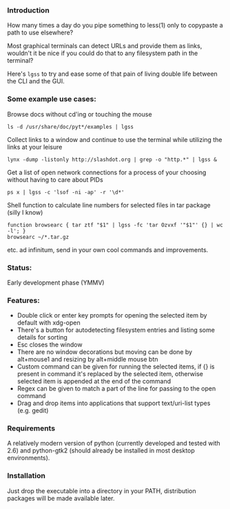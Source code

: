 
### Introduction

How many times a day do you pipe something to less(1) only to copypaste a path to use elsewhere?

Most graphical terminals can detect URLs and provide them as links, wouldn't it be nice if you could do that to any filesystem path in the terminal?

Here's `lgss` to try and ease some of that pain of living double life between the CLI and the GUI.

### Some example use cases:

Browse docs without cd'ing or touching the mouse

    ls -d /usr/share/doc/pyt*/examples | lgss

Collect links to a window and continue to use the terminal while utilizing the links at your leisure

    lynx -dump -listonly http://slashdot.org | grep -o "http.*" | lgss &

Get a list of open network connections for a process of your choosing without having to care about PIDs

    ps x | lgss -c 'lsof -ni -ap' -r '\d*'

Shell function to calculate line numbers for selected files in tar package (silly I know)

    function browsearc { tar ztf "$1" | lgss -fc 'tar Ozvxf '"$1"' {} | wc -l'; }
    browsearc ~/*.tar.gz

etc. ad infinitum, send in your own cool commands and improvements.

### Status:
Early development phase (YMMV)

### Features:
 * Double click or enter key prompts for opening the selected item by default with xdg-open
 * There's a button for autodetecting filesystem entries and listing some details for sorting
 * Esc closes the window
 * There are no window decorations but moving can be done by alt+mouse1 and resizing by alt+middle mouse btn
 * Custom command can be given for running the selected items, if {} is present in command it's replaced by the selected item, otherwise selected item is appended at the end of the command
 * Regex can be given to match a part of the line for passing to the open command
 * Drag and drop items into applications that support text/uri-list types (e.g. gedit)
 
### Requirements

A relatively modern version of python (currently developed and tested with 2.6) and python-gtk2 (should already be installed in most desktop environments).

### Installation

Just drop the executable into a directory in your PATH, distribution packages will be made available later.

